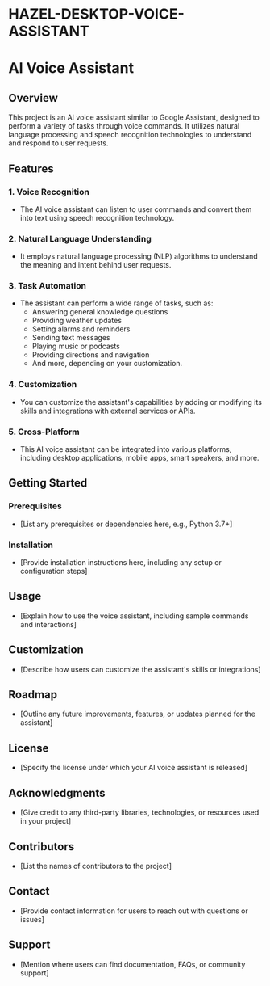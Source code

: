 # HAZEL-DESKTOP-VOICE-ASSISTANT
# AI Voice Assistant

## Overview

This project is an AI voice assistant similar to Google Assistant, designed to perform a variety of tasks through voice commands. It utilizes natural language processing and speech recognition technologies to understand and respond to user requests.

## Features

### 1. Voice Recognition

- The AI voice assistant can listen to user commands and convert them into text using speech recognition technology.
  
### 2. Natural Language Understanding

- It employs natural language processing (NLP) algorithms to understand the meaning and intent behind user requests.

### 3. Task Automation

- The assistant can perform a wide range of tasks, such as:
  - Answering general knowledge questions
  - Providing weather updates
  - Setting alarms and reminders
  - Sending text messages
  - Playing music or podcasts
  - Providing directions and navigation
  - And more, depending on your customization.

### 4. Customization

- You can customize the assistant's capabilities by adding or modifying its skills and integrations with external services or APIs.

### 5. Cross-Platform

- This AI voice assistant can be integrated into various platforms, including desktop applications, mobile apps, smart speakers, and more.

## Getting Started

### Prerequisites

- [List any prerequisites or dependencies here, e.g., Python 3.7+]

### Installation

- [Provide installation instructions here, including any setup or configuration steps]

## Usage

- [Explain how to use the voice assistant, including sample commands and interactions]

## Customization

- [Describe how users can customize the assistant's skills or integrations]

## Roadmap

- [Outline any future improvements, features, or updates planned for the assistant]

## License

- [Specify the license under which your AI voice assistant is released]

## Acknowledgments

- [Give credit to any third-party libraries, technologies, or resources used in your project]

## Contributors

- [List the names of contributors to the project]

## Contact

- [Provide contact information for users to reach out with questions or issues]

## Support

- [Mention where users can find documentation, FAQs, or community support]

